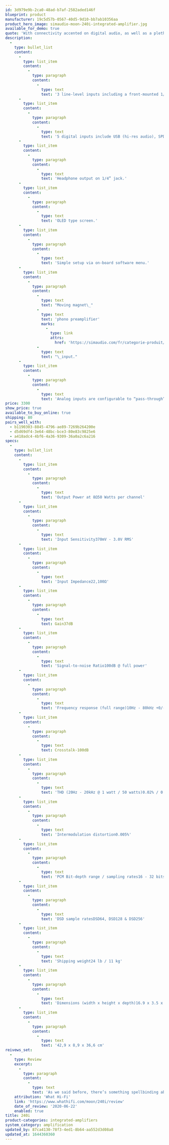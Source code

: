 ```yaml
---
id: 3d979e9b-2ca0-48ad-b7af-2582aded146f
blueprint: product
manufacturer: 19c5d57b-0567-40d5-9d10-bb7ab10356aa
product_hero_image: simaudio-moon-240i-integrated-amplifier.jpg
available_for_demo: true
quote: 'With connectivity accented on digital audio, as well as a plethora of analog line-level inputs, and a phono input, the 240i Integrated Amplifier can easily become the one-box centerpiece of your music and entertainment system.'
description:
  -
    type: bullet_list
    content:
      -
        type: list_item
        content:
          -
            type: paragraph
            content:
              -
                type: text
                text: '3 line-level inputs including a front-mounted 1/8” mini-jack for personal media players.'
      -
        type: list_item
        content:
          -
            type: paragraph
            content:
              -
                type: text
                text: '5 digital inputs include USB (hi-res audio), SPDIF (2), Optical (2).'
      -
        type: list_item
        content:
          -
            type: paragraph
            content:
              -
                type: text
                text: 'Headphone output on 1/4” jack.'
      -
        type: list_item
        content:
          -
            type: paragraph
            content:
              -
                type: text
                text: 'OLED type screen.'
      -
        type: list_item
        content:
          -
            type: paragraph
            content:
              -
                type: text
                text: 'Simple setup via on-board software menu.'
      -
        type: list_item
        content:
          -
            type: paragraph
            content:
              -
                type: text
                text: "Moving magnet\_"
              -
                type: text
                text: 'phono preamplifier'
                marks:
                  -
                    type: link
                    attrs:
                      href: 'https://simaudio.com/fr/categorie-produit/preamplificateurs-phono/'
              -
                type: text
                text: "\_input."
      -
        type: list_item
        content:
          -
            type: paragraph
            content:
              -
                type: text
                text: 'Analog inputs are configurable to “pass-through” mode, for use with a home-theater processor, whose own volume control is used.'
price: 3300
show_price: true
available_to_buy_online: true
shipping: 80
pairs_well_with:
  - b1190303-8845-4796-ae89-7269b264200e
  - d5d69df4-3e64-48bc-bce3-80e83c9825e6
  - a418adc4-4bf6-4a36-9309-36a0a2c6a216
specs:
  -
    type: bullet_list
    content:
      -
        type: list_item
        content:
          -
            type: paragraph
            content:
              -
                type: text
                text: 'Output Power at 8Ω50 Watts per channel'
      -
        type: list_item
        content:
          -
            type: paragraph
            content:
              -
                type: text
                text: 'Input Sensitivity370mV - 3.0V RMS'
      -
        type: list_item
        content:
          -
            type: paragraph
            content:
              -
                type: text
                text: 'Input Impedance22,100Ω'
      -
        type: list_item
        content:
          -
            type: paragraph
            content:
              -
                type: text
                text: Gain37dB
      -
        type: list_item
        content:
          -
            type: paragraph
            content:
              -
                type: text
                text: 'Signal-to-noise Ratio100dB @ full power'
      -
        type: list_item
        content:
          -
            type: paragraph
            content:
              -
                type: text
                text: 'Frequency response (full range)10Hz - 80kHz +0/-3dB'
      -
        type: list_item
        content:
          -
            type: paragraph
            content:
              -
                type: text
                text: Crosstalk-100dB
      -
        type: list_item
        content:
          -
            type: paragraph
            content:
              -
                type: text
                text: 'THD (20Hz - 20kHz @ 1 watt / 50 watts)0.02% / 0.02%'
      -
        type: list_item
        content:
          -
            type: paragraph
            content:
              -
                type: text
                text: 'Intermodulation distortion0.005%'
      -
        type: list_item
        content:
          -
            type: paragraph
            content:
              -
                type: text
                text: 'PCM Bit-depth range / sampling rates16 - 32 bits / 44.1 - 384kHz'
      -
        type: list_item
        content:
          -
            type: paragraph
            content:
              -
                type: text
                text: 'DSD sample ratesDSD64, DSD128 & DSD256'
      -
        type: list_item
        content:
          -
            type: paragraph
            content:
              -
                type: text
                text: 'Shipping weight24 lb / 11 kg'
      -
        type: list_item
        content:
          -
            type: paragraph
            content:
              -
                type: text
                text: 'Dimensions (width x height x depth)16.9 x 3.5 x 14.4 in'
      -
        type: list_item
        content:
          -
            type: paragraph
            content:
              -
                type: text
                text: '42,9 x 8,9 x 36,6 cm'
reivews_set:
  -
    type: Review
    excerpt:
      -
        type: paragraph
        content:
          -
            type: text
            text: 'As we said before, there’s something spellbinding about the Moon 240i . We wouldn’t have batted an eyelid had we been told it was closer to three grand in price. It’s a gorgeous piece of kit and, if you have the system worthy of it, we think you’ll be very happy with this Moon in your home. We know we would.'
    attribution: 'What Hi-Fi'
    link: 'https://www.whathifi.com/moon/240i/review'
    date_of_review: '2020-06-22'
    enabled: true
title: 240i
product-categories: integrated-amplifiers
system_category: amplification
updated_by: 87ca4130-78f3-4ed1-8b64-aa552d3d08a8
updated_at: 1644360360
---
```


